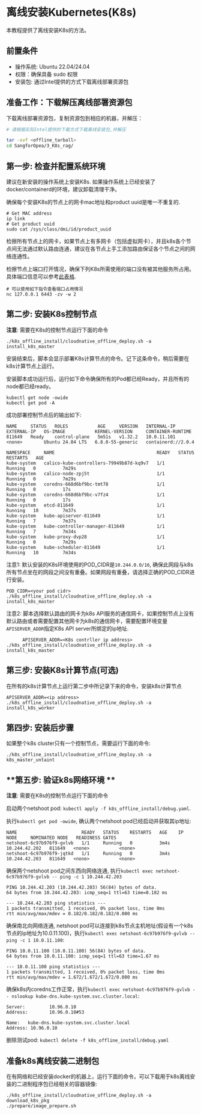 
# 离线安装Kubernetes(K8s)

本教程提供了离线安装K8s的方法。

## 前置条件

- 操作系统: Ubuntu 22.04/24.04
- 权限：确保具备 sudo 权限
- 安装包: 通过Intel提供的方式下载离线部署资源包

## **准备工作：下载解压离线部署资源包**

下载离线部署资源包，复制资源包到相应的机器，并解压：

```bash
# 请根据实际Intel提供的下载方式下载离线安装包,并解压

tar -xvf <offline_tarball>
cd SangforOpea/3_K8s_rag/

```

## **第一步: 检查并配置系统环境**

建议在新安装的操作系统上安装K8s. 如果操作系统上已经安装了docker/containerd的环境，建议卸载清理干净。

确保每个安装K8s的节点上的网卡mac地址和product uuid是唯一不重复的.
```
# Get MAC address
ip link
# Get product uuid
sudo cat /sys/class/dmi/id/product_uuid
```

检擦所有节点上的网卡，如果节点上有多网卡（包括虚拟网卡），并且k8s各个节点间无法通过默认路由连通，建议在各节点上手工添加路由保证各个节点之间的网络连通性。

检擦节点上端口打开情况，确保下列K8s所需使用的端口没有被其他服务所占用。
具体端口信息可以参考[此表格](https://kubernetes.io/docs/reference/networking/ports-and-protocols/).
```
# 可以使用如下指令查看端口占用情况
nc 127.0.0.1 6443 -zv -w 2
```

## **第二步: 安装K8s控制节点**

**注意**: 需要在K8s的控制节点运行下面的命令

```
./k8s_offline_install/cloudnative_offline_deploy.sh -a install_k8s_master
```

安装结束后，脚本会显示部署K8s计算节点的命令。记下这条命令，稍后需要在k8s计算节点上运行。

安装脚本成功运行后，运行如下命令确保所有的Pod都已经Ready，并且所有的node都已经ready。
```
kubectl get node -owide
kubectl get pod -A
```

成功部署控制节点后的输出如下:
```
NAME     STATUS   ROLES           AGE     VERSION   INTERNAL-IP   EXTERNAL-IP   OS-IMAGE           KERNEL-VERSION     CONTAINER-RUNTIME
811649   Ready    control-plane   5m51s   v1.32.2   10.0.11.101   <none>        Ubuntu 24.04 LTS   6.8.0-55-generic   containerd://2.0.4

NAMESPACE     NAME                                      READY   STATUS    RESTARTS   AGE
kube-system   calico-kube-controllers-79949b87d-kq9v7   1/1     Running   0          7m29s
kube-system   calico-node-zpj5t                         1/1     Running   0          7m29s
kube-system   coredns-668d6bf9bc-tmt78                  1/1     Running   0          17s
kube-system   coredns-668d6bf9bc-v7fz4                  1/1     Running   0          17s
kube-system   etcd-811649                               1/1     Running   10         7m37s
kube-system   kube-apiserver-811649                     1/1     Running   7          7m37s
kube-system   kube-controller-manager-811649            1/1     Running   7          7m34s
kube-system   kube-proxy-dvp28                          1/1     Running   0          7m29s
kube-system   kube-scheduler-811649                     1/1     Running   10         7m34s
```

注意1: 默认安装的K8s环境使用的POD_CIDR是`10.244.0.0/16`, 确保此网段与k8s所有节点坐在的网段之间没有重叠。如果网段有重叠，请选择正确的POD_CIDR进行安装。
```
POD_CIDR=<your pod cidr> ./k8s_offline_install/cloudnative_offline_deploy.sh -a install_k8s_master
```

注意2: 脚本选择默认路由的网卡为k8s API服务的通信网卡，如果控制节点上没有默认路由或者需要配置其他网卡为k8s的通信网卡，需要配置环境变量`APISERVER_ADDR`指定K8s API server所绑定的ip地址.
```
	  APISERVER_ADDR=<K8s contrller ip address> ./k8s_offline_install/cloudnative_offline_deploy.sh -a install_k8s_master
```

## **第三步: 安装K8s计算节点(可选)**

在所有的k8s计算节点上运行第二步中所记录下来的命令，安装k8s计算节点
```
APISERVER_ADDR=<ip address> ./k8s_offline_install/cloudnative_offline_deploy.sh -a install_k8s_worker
```

## **第四步: 安装后步骤**

如果整个k8s cluster只有一个控制节点，需要运行下面的命令:
```
./k8s_offline_install/cloudnative_offline_deploy.sh -a k8s_master_untaint
```

## **第五步: 验证k8s网络环境 **

**注意**: 需要在K8s的控制节点运行下面的命令

启动两个netshoot pod: `kubectl apply -f k8s_offline_install/debug.yaml`.

执行`kubectl get pod -owide`, 确认两个netshoot pod已经启动并获取其ip地址:
```
NAME                        READY   STATUS    RESTARTS   AGE    IP              NODE     NOMINATED NODE   READINESS GATES
netshoot-6c97b976f9-gvlvb   1/1     Running   0          3m4s   10.244.42.202   811649   <none>           <none>
netshoot-6c97b976f9-jqtkd   1/1     Running   0          3m4s   10.244.42.203   811649   <none>           <none>
```

确保两个netshoot pod之间东西向网络连通, 执行`kubectl exec netshoot-6c97b976f9-gvlvb -- ping -c 1 10.244.42.203`
```
PING 10.244.42.203 (10.244.42.203) 56(84) bytes of data.
64 bytes from 10.244.42.203: icmp_seq=1 ttl=63 time=0.182 ms

--- 10.244.42.203 ping statistics ---
1 packets transmitted, 1 received, 0% packet loss, time 0ms
rtt min/avg/max/mdev = 0.182/0.182/0.182/0.000 ms
```

确保南北向网络连通, netshoot pod可以连接到k8s节点主机地址(假设有一个k8s节点的ip地址为10.0.11.100)，执行`kubectl exec netshoot-6c97b976f9-gvlvb -- ping -c 1 10.0.11.100`:
```
PING 10.0.11.100 (10.0.11.100) 56(84) bytes of data.
64 bytes from 10.0.11.100: icmp_seq=1 ttl=63 time=1.67 ms

--- 10.0.11.100 ping statistics ---
1 packets transmitted, 1 received, 0% packet loss, time 0ms
rtt min/avg/max/mdev = 1.672/1.672/1.672/0.000 ms
```

确保k8s内coredns工作正常，执行`kubectl exec netshoot-6c97b976f9-gvlvb -- nslookup kube-dns.kube-system.svc.cluster.local`:
```
Server:         10.96.0.10
Address:        10.96.0.10#53

Name:   kube-dns.kube-system.svc.cluster.local
Address: 10.96.0.10
```

删除测试pod: `kubectl delete -f k8s_offline_install/debug.yaml`

## 准备k8s离线安装二进制包

在有网络和已经安装docker的机器上，运行下面的命令，可以下载用于k8s离线安装的二进制程序包已经相关的容器镜像:
```
./k8s_offline_install/cloudnative_offline_deploy.sh -a download_k8s_pkg
./prepare/image_prepare.sh
```